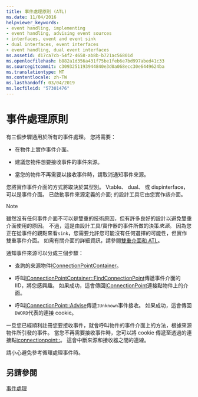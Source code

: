 ```yaml
---
title: 事件處理原則 (ATL)
ms.date: 11/04/2016
helpviewer_keywords:
- event handling, implementing
- event handling, advising event sources
- interfaces, event and event sink
- dual interfaces, event interfaces
- event handling, dual event interfaces
ms.assetid: d17ca7cb-54f2-4658-ab8b-b721ac56801d
ms.openlocfilehash: b882a1d356a431f75be1feb6e7bd997abed41c33
ms.sourcegitcommit: c3093251193944840e3d0a068ecc30e6449624ba
ms.translationtype: MT
ms.contentlocale: zh-TW
ms.lasthandoff: 03/04/2019
ms.locfileid: "57301476"
---
```

# <a name="event-handling-principles"></a>事件處理原則

有三個步驟通用於所有的事件處理。 您將需要：

- 在物件上實作事件介面。

- 建議您物件想要接收事件的事件來源。

- 當您的物件不再需要以接收事件時，請取消通知事件來源。

您將實作事件介面的方式將取決於其型別。 Vtable、 dual、 或 dispinterface，可以是事件介面。 已啟動事件來源定義的介面; 的設計工具它由您實作該介面。

> [!NOTE]
>  雖然沒有任何事件介面不可以是雙重的技術原因，但有許多良好的設計以避免雙重介面使用的原因。 不過，這是由設計工具/實作器的事件所做的決策*來源*。 因為您正在從事件的觀點來看`sink`，您需要允許您可能沒有任何選擇的可能性，但實作雙重事件介面。 如需有關介面的詳細資訊，請參閱[雙重介面和 ATL](../atl/dual-interfaces-and-atl.md)。

通知事件來源可以分成三個步驟：

- 查詢的來源物件[IConnectionPointContainer](/windows/desktop/api/ocidl/nn-ocidl-iconnectionpointcontainer)。

- 呼叫[IConnectionPointContainer::FindConnectionPoint](/windows/desktop/api/ocidl/nf-ocidl-iconnectionpointcontainer-findconnectionpoint)傳遞事件介面的 IID，將您感興趣。 如果成功，這會傳回[IConnectionPoint](/windows/desktop/api/ocidl/nn-ocidl-iconnectionpoint)連接點物件上的介面。

- 呼叫[IConnectionPoint::Advise](/windows/desktop/api/ocidl/nf-ocidl-iconnectionpoint-advise)傳遞`IUnknown`事件接收。 如果成功，這會傳回`DWORD`代表的連接 cookie。

一旦您已經順利註冊您要接收事件，就會呼叫物件的事件介面上的方法，根據來源物件所引發的事件。 當您不再需要接收事件時，您可以將 cookie 傳遞至透過的連接點[iconnectionpoint::](/windows/desktop/api/ocidl/nf-ocidl-iconnectionpoint-unadvise)。 這會中斷來源和接收器之間的連線。

請小心避免參考循環處理事件時。

## <a name="see-also"></a>另請參閱

[事件處理](../atl/event-handling-and-atl.md)
